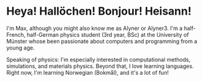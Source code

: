Heya! Hallöchen! Bonjour! Heisann!
==================================

I'm Max, although you might also know me as Alyner or Alyner3. I'm a half-French, half-German physics student (3rd year, BSc) at the University of Münster whose been passionate about computers and programming from a young age.

Speaking of physics: I'm especially interested in computational methods, simulations, and materials physics. Beyond that, I love learning languages. Right now, I'm learning Norwegian (Bokmål), and it's a lot of fun!